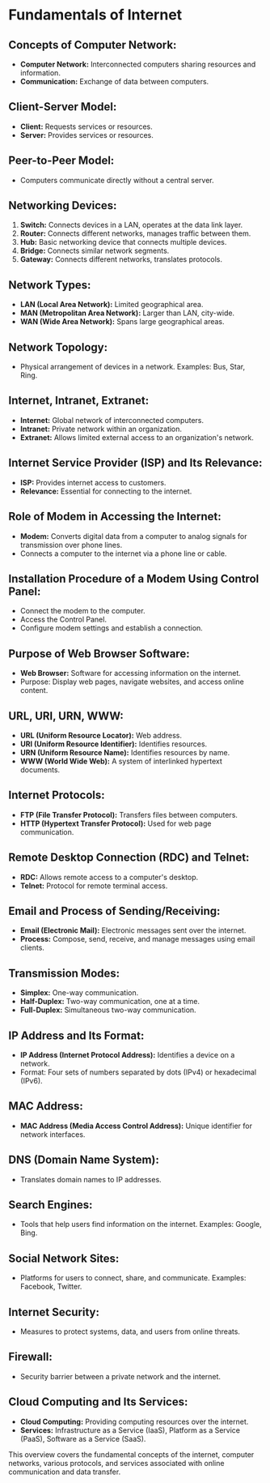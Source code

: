 # **Fundamentals of Internet**

## Concepts of Computer Network:

- **Computer Network:** Interconnected computers sharing resources and information.
- **Communication:** Exchange of data between computers.

## Client-Server Model:

- **Client:** Requests services or resources.
- **Server:** Provides services or resources.

## Peer-to-Peer Model:

- Computers communicate directly without a central server.

## Networking Devices:

1. **Switch:** Connects devices in a LAN, operates at the data link layer.
2. **Router:** Connects different networks, manages traffic between them.
3. **Hub:** Basic networking device that connects multiple devices.
4. **Bridge:** Connects similar network segments.
5. **Gateway:** Connects different networks, translates protocols.

## Network Types:

- **LAN (Local Area Network):** Limited geographical area.
- **MAN (Metropolitan Area Network):** Larger than LAN, city-wide.
- **WAN (Wide Area Network):** Spans large geographical areas.

## Network Topology:

- Physical arrangement of devices in a network. Examples: Bus, Star, Ring.

## Internet, Intranet, Extranet:

- **Internet:** Global network of interconnected computers.
- **Intranet:** Private network within an organization.
- **Extranet:** Allows limited external access to an organization's network.

## Internet Service Provider (ISP) and Its Relevance:

- **ISP:** Provides internet access to customers.
- **Relevance:** Essential for connecting to the internet.

## Role of Modem in Accessing the Internet:

- **Modem:** Converts digital data from a computer to analog signals for transmission over phone lines.
- Connects a computer to the internet via a phone line or cable.

## Installation Procedure of a Modem Using Control Panel:

- Connect the modem to the computer.
- Access the Control Panel.
- Configure modem settings and establish a connection.

## Purpose of Web Browser Software:

- **Web Browser:** Software for accessing information on the internet.
- Purpose: Display web pages, navigate websites, and access online content.

## URL, URI, URN, WWW:

- **URL (Uniform Resource Locator):** Web address.
- **URI (Uniform Resource Identifier):** Identifies resources.
- **URN (Uniform Resource Name):** Identifies resources by name.
- **WWW (World Wide Web):** A system of interlinked hypertext documents.

## Internet Protocols:

- **FTP (File Transfer Protocol):** Transfers files between computers.
- **HTTP (Hypertext Transfer Protocol):** Used for web page communication.

## Remote Desktop Connection (RDC) and Telnet:

- **RDC:** Allows remote access to a computer's desktop.
- **Telnet:** Protocol for remote terminal access.

## Email and Process of Sending/Receiving:

- **Email (Electronic Mail):** Electronic messages sent over the internet.
- **Process:** Compose, send, receive, and manage messages using email clients.

## Transmission Modes:

- **Simplex:** One-way communication.
- **Half-Duplex:** Two-way communication, one at a time.
- **Full-Duplex:** Simultaneous two-way communication.

## IP Address and Its Format:

- **IP Address (Internet Protocol Address):** Identifies a device on a network.
- Format: Four sets of numbers separated by dots (IPv4) or hexadecimal (IPv6).

## MAC Address:

- **MAC Address (Media Access Control Address):** Unique identifier for network interfaces.

## DNS (Domain Name System):

- Translates domain names to IP addresses.

## Search Engines:

- Tools that help users find information on the internet. Examples: Google, Bing.

## Social Network Sites:

- Platforms for users to connect, share, and communicate. Examples: Facebook, Twitter.

## Internet Security:

- Measures to protect systems, data, and users from online threats.

## Firewall:

- Security barrier between a private network and the internet.

## Cloud Computing and Its Services:

- **Cloud Computing:** Providing computing resources over the internet.
- **Services:** Infrastructure as a Service (IaaS), Platform as a Service (PaaS), Software as a Service (SaaS).

This overview covers the fundamental concepts of the internet, computer networks, various protocols, and services associated with online communication and data transfer.
